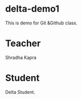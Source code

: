 # delta-demo1
This is demo for Git &amp;Github class.
# Teacher
Shradha Kapra
# Student
Delta Student.